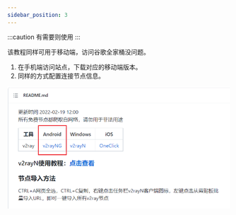 ```yaml
---
sidebar_position: 3
---
```


:::caution
有需要则使用
:::

该教程同样可用于移动端，访问谷歌全家桶没问题。

1. 在手机端访问站点，下载对应的移动端版本。
2. 同样的方式配置连接节点信息。

![](./images/2.png)